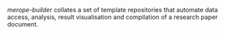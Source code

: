 *merope-builder* collates a set of template repositories that automate data access, analysis, result visualisation and compilation of a research paper document.
